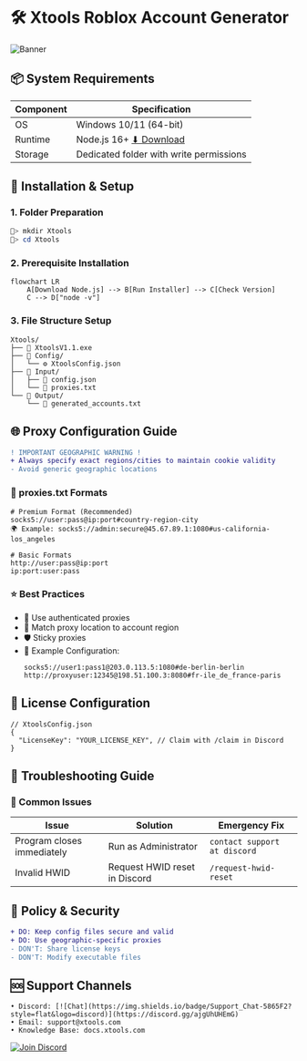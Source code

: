 # 🛠️ Xtools Roblox Account Generator 
![Banner](https://via.placeholder.com/800x200.png?text=Xtools+Roblox+Generator+🚀) *<!-- Consider adding actual banner image -->*

## 📦 System Requirements
| Component | Specification |
|-----------|---------------|
| OS        | Windows 10/11 (64-bit) |
| Runtime   | Node.js 16+ [⬇ Download](https://nodejs.org/) |
| Storage   | Dedicated folder with write permissions |

## 🚀 Installation & Setup

### 1. Folder Preparation
```powershell
📁> mkdir Xtools
📁> cd Xtools
```

### 2. Prerequisite Installation
```mermaid
flowchart LR
    A[Download Node.js] --> B[Run Installer] --> C[Check Version]
    C --> D["node -v"]

```

### 3. File Structure Setup
```folder-structure
Xtools/
├── 🚀 XtoolsV1.1.exe
├── 📁 Config/
│   └── ⚙️ XtoolsConfig.json
├── 📁 Input/
│   ├── 📄 config.json
│   └── 📄 proxies.txt
└── 📁 Output/
    └── 📄 generated_accounts.txt
```

## 🌐 Proxy Configuration Guide
```diff
! IMPORTANT GEOGRAPHIC WARNING !
+ Always specify exact regions/cities to maintain cookie validity
- Avoid generic geographic locations
```

### 📝 proxies.txt Formats
```proxy-examples
# Premium Format (Recommended)
socks5://user:pass@ip:port#country-region-city
🌍 Example: socks5://admin:secure@45.67.89.1:1080#us-california-los_angeles

# Basic Formats
http://user:pass@ip:port
ip:port:user:pass
```

### ⭐ Best Practices
- 🔐 Use authenticated proxies
- 🌆 Match proxy location to account region
- 🛡️ Sticky proxies
- 📍 Example Configuration:
  ```plaintext
  socks5://user1:pass1@203.0.113.5:1080#de-berlin-berlin
  http://proxyuser:12345@198.51.100.3:8080#fr-ile_de_france-paris
  ```

## 🔐 License Configuration
```jsonc
// XtoolsConfig.json
{
  "LicenseKey": "YOUR_LICENSE_KEY", // Claim with /claim in Discord
}
```

## 🚨 Troubleshooting Guide

### 🛑 Common Issues
| Issue                      | Solution                      | Emergency Fix           |
|----------------------------|-------------------------------|-------------------------|
| Program closes immediately | Run as Administrator          | `contact support at discord` |
| Invalid HWID               | Request HWID reset in Discord | `/request-hwid-reset`   |

## 📜 Policy & Security
```diff
+ DO: Keep config files secure and valid
+ DO: Use geographic-specific proxies
- DON'T: Share license keys
- DON'T: Modify executable files
```

## 🆘 Support Channels
```contact-cards
• Discord: [![Chat](https://img.shields.io/badge/Support_Chat-5865F2?style=flat&logo=discord)](https://discord.gg/ajgUhUHEmG)
• Email: support@xtools.com
• Knowledge Base: docs.xtools.com
```

[![Join Discord](https://img.shields.io/badge/Join%20Us%20on%20Discord-5865F2?style=for-the-badge&logo=discord&logoColor=white)](https://discord.gg/ajgUhUHEmG)
